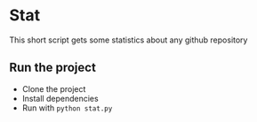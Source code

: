 # Stat
This short script gets some statistics about any github repository

## Run the project
* Clone the project
* Install dependencies
* Run with `python stat.py`
